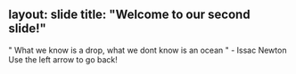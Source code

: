 layout: slide
title: "Welcome to our second slide!"
---
" What we know is a drop, what we dont know is an ocean " - Issac Newton
Use the left arrow to go back!
